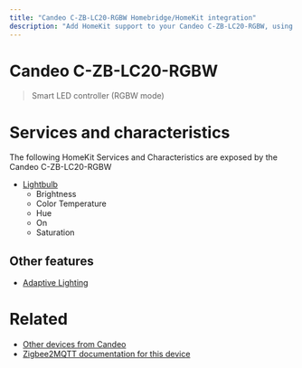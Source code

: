 ```yaml
---
title: "Candeo C-ZB-LC20-RGBW Homebridge/HomeKit integration"
description: "Add HomeKit support to your Candeo C-ZB-LC20-RGBW, using Homebridge, Zigbee2MQTT and homebridge-z2m."
---
```

<!---
This file has been GENERATED using src/docgen/docgen.ts
DO NOT EDIT THIS FILE MANUALLY!
-->
# Candeo C-ZB-LC20-RGBW
> Smart LED controller (RGBW mode)


# Services and characteristics
The following HomeKit Services and Characteristics are exposed by
the Candeo C-ZB-LC20-RGBW

* [Lightbulb](../../light.md)
  * Brightness
  * Color Temperature
  * Hue
  * On
  * Saturation

## Other features
* [Adaptive Lighting](../../light.md)

# Related
* [Other devices from Candeo](../index.md#candeo)
* [Zigbee2MQTT documentation for this device](https://www.zigbee2mqtt.io/devices/C-ZB-LC20-RGBW.html)